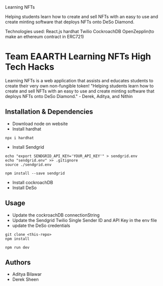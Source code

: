 Learning NFTs

Helping students learn how to create and sell NFTs with an easy to use and create minting software that deploys NFTs onto DeSo Diamond.

Technologies used:
React.js
hardhat
Twilio
CockroachDB
OpenZepplin(to make an ethereum contract in ERC721)


# Team EAARTH Learning NFTs High Tech Hacks

Learning NFTs is a web application that assists and educates students to create their very own non-fungible token!
"Helping students learn how to create and sell NFTs with an easy to use and create minting software that deploys NFTs onto DeSo Diamond." - Derek, Aditya, and Nithin 

## Installation & Dependencies 
- Download node on website 
- Install hardhat
```
npx i hardhat

```
- Install Sendgrid
```
echo "export SENDGRID_API_KEY='YOUR_API_KEY'" > sendgrid.env
echo "sendgrid.env" >> .gitignore
source ./sendgrid.env

npm install --save sendgrid
```
- Install cockroachDB
- Install DeSo
## Usage
- Update the cockroachDB connectionString 
- Update the Sendgrid Twilio Single Sender ID and API Key in the env file
- update the DeSo credentials 
```
git clone <this-repo>
npm install

npm run dev
```

## Authors
- Aditya Bilawar
- Derek Sheen
